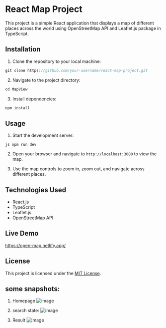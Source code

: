 # React Map Project

This project is a simple React application that displays a map of different places across the world using OpenStreetMap API and Leaflet.js package in TypeScript.

## Installation

1. Clone the repository to your local machine:

```js
git clone https://github.com/your-username/react-map-project.git
```

2. Navigate to the project directory:

```js 
cd MapView
 ```

3. Install dependencies:

```js
npm install
```

## Usage

1. Start the development server:

```
js npm run dev
```

2. Open your browser and navigate to `http://localhost:3000` to view the map.

3. Use the map controls to zoom in, zoom out, and navigate across different places.

## Technologies Used

- React.js
- TypeScript
- Leaflet.js
- OpenStreetMap API

## Live Demo

https://open-map.netlify.app/

## License

This project is licensed under the [MIT License](LICENSE).

## some snapshots:
1. Homepage
![image](https://github.com/shishirchhetri/MapView/assets/68102168/cdbeddcb-313a-486d-a911-9c5b6f0a8101)

2. search state:
![image](https://github.com/shishirchhetri/MapView/assets/68102168/945390a4-0e48-4dea-9aec-324cb7f826a0)

3. Result
   ![image](https://github.com/shishirchhetri/MapView/assets/68102168/a22e8536-bf87-4f41-8e0f-33272c89b350)


